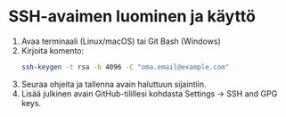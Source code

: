 # SSH-avaimen luominen ja käyttö

1. Avaa terminaali (Linux/macOS) tai Git Bash (Windows)
2. Kirjoita komento:
   ```bash
   ssh-keygen -t rsa -b 4096 -C "oma.email@example.com"
   ```
3. Seuraa ohjeita ja tallenna avain haluttuun sijaintiin.
4. Lisää julkinen avain GitHub-tilillesi kohdasta Settings → SSH and GPG keys.
